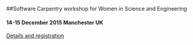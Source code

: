 ##Software Carpentry workshop for Women in Science and Engineering
#### 14-15 December 2015 Manchester UK

[Details and registration](http://apawlik.github.io/2015-12-wise-uk/)
